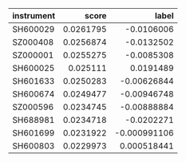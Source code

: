 | instrument   |     score |        label |
|:-------------|----------:|-------------:|
| SH600029     | 0.0261795 | -0.0106006   |
| SZ000408     | 0.0256874 | -0.0132502   |
| SZ000001     | 0.0255275 | -0.0085308   |
| SH600025     | 0.025111  |  0.0191489   |
| SH601633     | 0.0250283 | -0.00626844  |
| SH600674     | 0.0249477 | -0.00946748  |
| SZ000596     | 0.0234745 | -0.00888884  |
| SH688981     | 0.0234718 | -0.0202271   |
| SH601699     | 0.0231922 | -0.000991106 |
| SH600803     | 0.0229973 |  0.000518441 |